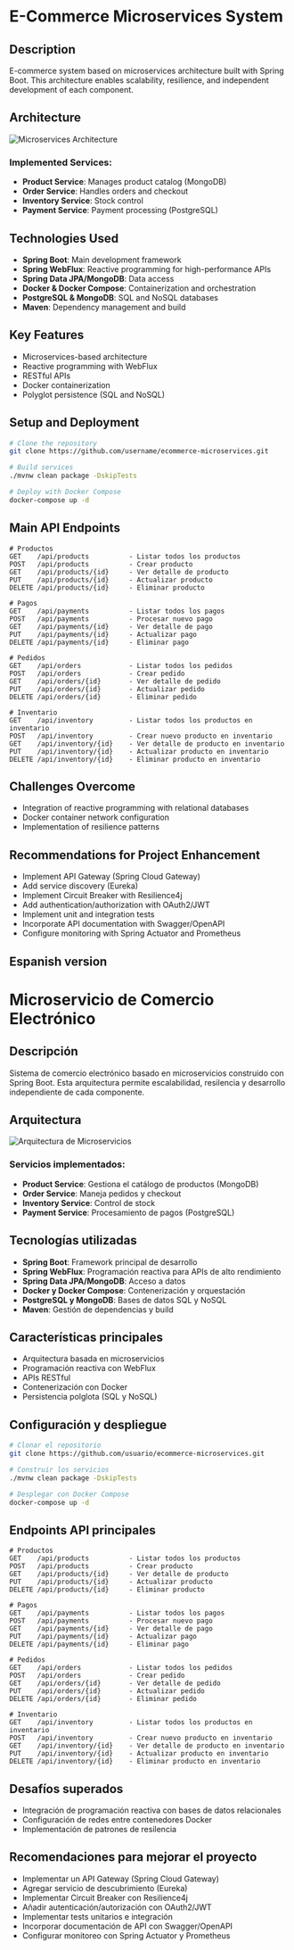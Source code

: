 # E-Commerce Microservices System

## Description
E-commerce system based on microservices architecture built with Spring Boot. This architecture enables scalability, resilience, and independent development of each component.

## Architecture

![Microservices Architecture](https://miro.medium.com/v2/resize:fit:1400/1*p2uc0h1kEBCCrBLlR6AMNw.png)

### Implemented Services:
- **Product Service**: Manages product catalog (MongoDB)
- **Order Service**: Handles orders and checkout
- **Inventory Service**: Stock control
- **Payment Service**: Payment processing (PostgreSQL)

## Technologies Used
- **Spring Boot**: Main development framework
- **Spring WebFlux**: Reactive programming for high-performance APIs
- **Spring Data JPA/MongoDB**: Data access
- **Docker & Docker Compose**: Containerization and orchestration
- **PostgreSQL & MongoDB**: SQL and NoSQL databases
- **Maven**: Dependency management and build

## Key Features
- Microservices-based architecture
- Reactive programming with WebFlux
- RESTful APIs
- Docker containerization
- Polyglot persistence (SQL and NoSQL)

## Setup and Deployment
```bash
# Clone the repository
git clone https://github.com/username/ecommerce-microservices.git

# Build services
./mvnw clean package -DskipTests

# Deploy with Docker Compose
docker-compose up -d
```

## Main API Endpoints
```
# Productos
GET    /api/products          - Listar todos los productos
POST   /api/products          - Crear producto
GET    /api/products/{id}     - Ver detalle de producto
PUT    /api/products/{id}     - Actualizar producto
DELETE /api/products/{id}     - Eliminar producto

# Pagos
GET    /api/payments          - Listar todos los pagos
POST   /api/payments          - Procesar nuevo pago
GET    /api/payments/{id}     - Ver detalle de pago
PUT    /api/payments/{id}     - Actualizar pago
DELETE /api/payments/{id}     - Eliminar pago

# Pedidos
GET    /api/orders            - Listar todos los pedidos
POST   /api/orders            - Crear pedido
GET    /api/orders/{id}       - Ver detalle de pedido
PUT    /api/orders/{id}       - Actualizar pedido
DELETE /api/orders/{id}       - Eliminar pedido

# Inventario
GET    /api/inventory         - Listar todos los productos en inventario
POST   /api/inventory         - Crear nuevo producto en inventario
GET    /api/inventory/{id}    - Ver detalle de producto en inventario
PUT    /api/inventory/{id}    - Actualizar producto en inventario
DELETE /api/inventory/{id}    - Eliminar producto en inventario

```

## Challenges Overcome
- Integration of reactive programming with relational databases
- Docker container network configuration
- Implementation of resilience patterns

## Recommendations for Project Enhancement
- Implement API Gateway (Spring Cloud Gateway)
- Add service discovery (Eureka)
- Implement Circuit Breaker with Resilience4j
- Add authentication/authorization with OAuth2/JWT
- Implement unit and integration tests
- Incorporate API documentation with Swagger/OpenAPI
- Configure monitoring with Spring Actuator and Prometheus

 
## Espanish version
# Microservicio de Comercio Electrónico

## Descripción
Sistema de comercio electrónico basado en microservicios construido con Spring Boot. Esta arquitectura permite escalabilidad, resilencia y desarrollo independiente de cada componente.

## Arquitectura

![Arquitectura de Microservicios](https://miro.medium.com/v2/resize:fit:1400/1*p2uc0h1kEBCCrBLlR6AMNw.png)

### Servicios implementados:
- **Product Service**: Gestiona el catálogo de productos (MongoDB)
- **Order Service**: Maneja pedidos y checkout
- **Inventory Service**: Control de stock
- **Payment Service**: Procesamiento de pagos (PostgreSQL)

## Tecnologías utilizadas
- **Spring Boot**: Framework principal de desarrollo
- **Spring WebFlux**: Programación reactiva para APIs de alto rendimiento
- **Spring Data JPA/MongoDB**: Acceso a datos
- **Docker y Docker Compose**: Contenerización y orquestación
- **PostgreSQL y MongoDB**: Bases de datos SQL y NoSQL
- **Maven**: Gestión de dependencias y build

## Características principales
- Arquitectura basada en microservicios
- Programación reactiva con WebFlux
- APIs RESTful
- Contenerización con Docker
- Persistencia polglota (SQL y NoSQL)

## Configuración y despliegue
```bash
# Clonar el repositorio
git clone https://github.com/usuario/ecommerce-microservices.git

# Construir los servicios
./mvnw clean package -DskipTests

# Desplegar con Docker Compose
docker-compose up -d
```

## Endpoints API principales
```
# Productos
GET    /api/products          - Listar todos los productos
POST   /api/products          - Crear producto
GET    /api/products/{id}     - Ver detalle de producto
PUT    /api/products/{id}     - Actualizar producto
DELETE /api/products/{id}     - Eliminar producto

# Pagos
GET    /api/payments          - Listar todos los pagos
POST   /api/payments          - Procesar nuevo pago
GET    /api/payments/{id}     - Ver detalle de pago
PUT    /api/payments/{id}     - Actualizar pago
DELETE /api/payments/{id}     - Eliminar pago

# Pedidos
GET    /api/orders            - Listar todos los pedidos
POST   /api/orders            - Crear pedido
GET    /api/orders/{id}       - Ver detalle de pedido
PUT    /api/orders/{id}       - Actualizar pedido
DELETE /api/orders/{id}       - Eliminar pedido

# Inventario
GET    /api/inventory         - Listar todos los productos en inventario
POST   /api/inventory         - Crear nuevo producto en inventario
GET    /api/inventory/{id}    - Ver detalle de producto en inventario
PUT    /api/inventory/{id}    - Actualizar producto en inventario
DELETE /api/inventory/{id}    - Eliminar producto en inventario

```

## Desafíos superados
- Integración de programación reactiva con bases de datos relacionales
- Configuración de redes entre contenedores Docker
- Implementación de patrones de resilencia

## Recomendaciones para mejorar el proyecto
- Implementar un API Gateway (Spring Cloud Gateway)
- Agregar servicio de descubrimiento (Eureka)
- Implementar Circuit Breaker con Resilience4j
- Añadir autenticación/autorización con OAuth2/JWT
- Implementar tests unitarios e integración
- Incorporar documentación de API con Swagger/OpenAPI
- Configurar monitoreo con Spring Actuator y Prometheus


